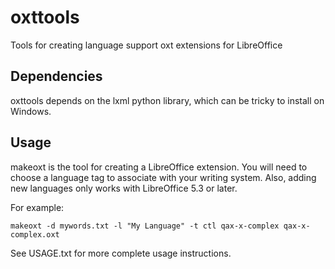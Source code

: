 # oxttools
Tools for creating language support oxt extensions for LibreOffice

## Dependencies
oxttools depends on the lxml python library, which can be tricky to install on Windows.

## Usage
makeoxt is the tool for creating a LibreOffice extension. You will need to choose a language
tag to associate with your writing system. Also, adding new languages only works with
LibreOffice 5.3 or later.

For example:

```
makeoxt -d mywords.txt -l "My Language" -t ctl qax-x-complex qax-x-complex.oxt
```

See USAGE.txt for more complete usage instructions.

